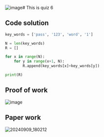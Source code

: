 ![image](https://github.com/user-attachments/assets/993bb55b-8d3c-4363-96ae-5069197d95c0)# This is quiz 6

## Code solution
```.py
key_words = ['pass', '123', 'word', '1']

N = len(key_words)
R = []

for x in range(N):
    for y in range(x+1, N):
        R.append(key_words[x]+key_words[y])

print(R)
```

## Proof of work
![image](https://github.com/user-attachments/assets/e75ed59b-61c3-4263-8057-88d3d0eb1f94)

## Paper work
![20240909_180212](https://github.com/user-attachments/assets/ccedbf33-7faf-4924-b2d4-63632e396ab0)
